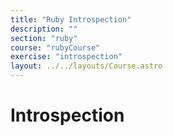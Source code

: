 ```yaml
---
title: "Ruby Introspection"
description: ""
section: "ruby"
course: "rubyCourse"
exercise: "introspection"
layout: ../../layouts/Course.astro
---
```


# Introspection
